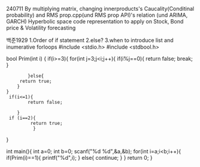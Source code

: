 240711
By multiplying matrix, changing innerproducts's Caucality(Conditinal probability) and RMS prop.cpp(und RMS prop API)'s relation (und ARIMA, GARCH)
Hyperbolic space code representation to apply on Stock, Bond price & Volatility forecasting

백준1929 1.Order of if statement 2.else?  3.when to introduce list and inumerative forloops
#include <stdio.h>
#include <stdbool.h>

bool Prim(int i) {
    if(i>=3){
        for(int j=3;j<i;j++){
            if(i%j==0){
                return false;
                break;
            }

            }else{
         return true;
        }
    }
     if(i<=1){
            return false;

        }
     if (i==2){
             return true;
              }
}

int main(){
    int a=0;
    int b=0;
    scanf("%d %d",&a,&b);
    for(int i=a;i<b;i++){
        if(Prim(i)==1){
            printf("%d",i);
        }
        else{
            continue;
        }
    }
    return 0;
}

